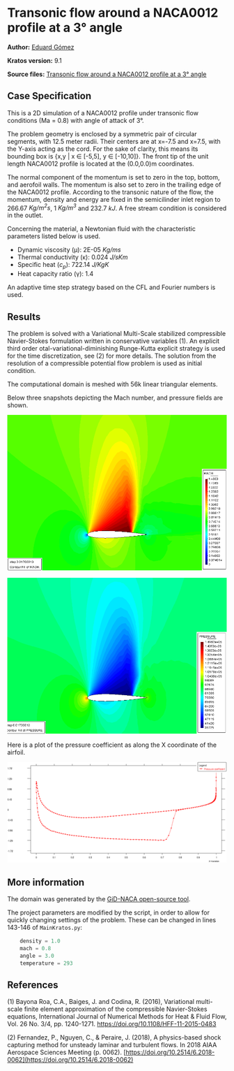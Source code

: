 # Transonic flow around a NACA0012 profile at a 3&deg; angle

**Author:** [Eduard Gómez](https://github.com/EduardGomezEscandell)

**Kratos version:** 9.1

**Source files:** [Transonic flow around a NACA0012 profile at a 3&deg; angle](https://github.com/KratosMultiphysics/Examples/tree/master/fluid_dynamics/validation/compressible_naca_0012_Ma_0.8_aoa_3/source)

## Case Specification
This is a 2D simulation of a NACA0012 profile under transonic flow conditions (Ma = 0.8) with angle of attack of 3&deg;.

The problem geometry is enclosed by a symmetric pair of circular segments, with 12.5 meter radii. Their centers are at x=-7.5 and x=7.5, with the Y-axis acting as the cord. For the sake of clarity, this means its bounding box is {x,y | x ∈ [-5,5], y ∈ [-10,10]}. The front tip of the unit length NACA0012 profile is located at the (0.0,0.0)m coordinates.

The normal component of the momentum is set to zero in the top, bottom, and aerofoil walls. The momentum is also set to zero in the trailing edge of the NACA0012 profile. According to the transonic nature of the flow, the momentum, density and energy are fixed in the semicilinder inlet region to 266.67 _Kg/m<sup>2</sup>s_, 1 _Kg/m<sup>3</sup>_ and 232.7 _kJ_. A free stream condition is considered in the outlet.

Concerning the material, a Newtonian fluid with the characteristic parameters listed below is used.
* Dynamic viscosity (&mu;): 2E-05 _Kg/ms_
* Thermal conductivity (&kappa;): 0.024 _J/sKm_
* Specific heat (_c<sub>p</sub>_): 722.14 _J/KgK_
* Heat capacity ratio (&gamma;): 1.4

An adaptive time step strategy based on the CFL and Fourier numbers is used.

## Results
The problem is solved with a Variational Multi-Scale stabilized compressible Navier-Stokes formulation written in conservative variables (1).  An explicit third order otal-variational-diminishing Runge-Kutta explicit strategy is used for the time discretization, see (2) for more details. The solution from the resolution of a compressible potential flow problem is used as initial condition.

The computational domain is meshed with 56k linear triangular elements.

Below three snapshots depicting the Mach number, and  pressure fields are shown.

<p align="center">
  <img src="data/mach.png" alt="Transonic flow around a NACA0012 profile Mach number field." style="width: 600px;"/>
</p>

<p align="center">
  <img src="data/pressure.png" alt="Transonic flow around a NACA0012 profile pressure field [Kg/m<sup>3</sup>]." style="width: 600px;"/>
</p>

Here is a plot of the pressure coefficient as along the X coordinate of the airfoil.

<p align="center">
  <img src="data/cp.png" alt="Transonic flow around a NACA0012 profile pressure coefficient." style="width: 600px;"/>
</p>

## More information
The domain was generated by the [GiD-NACA open-source tool](https://github.com/EduardGomezEscandell/GiD-NACA).

The project parameters are modified by the script, in order to allow for quickly changing settings of the problem. These can be changed in lines 143-146 of `MainKratos.py`:
```python
    density = 1.0
    mach = 0.8
    angle = 3.0
    temperature = 293
```

## References
(1) Bayona Roa, C.A., Baiges, J. and Codina, R. (2016), Variational multi-scale finite element approximation of the compressible Navier-Stokes equations, International Journal of Numerical Methods for Heat & Fluid Flow, Vol. 26 No. 3/4, pp. 1240-1271. [https://doi.org/10.1108/HFF-11-2015-0483 ](https://doi.org/10.1108/HFF-11-2015-0483 )

(2) Fernandez, P., Nguyen, C., & Peraire, J. (2018), A physics-based shock capturing method for unsteady laminar and turbulent flows. In 2018 AIAA Aerospace Sciences Meeting (p. 0062). [https://doi.org/10.2514/6.2018-0062](https://doi.org/10.2514/6.2018-0062)
